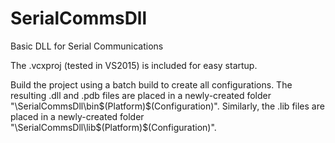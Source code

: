 # SerialCommsDll
Basic DLL for Serial Communications

The .vcxproj (tested in VS2015) is included for easy startup.

Build the project using a batch build to create all configurations.  The resulting .dll and .pdb files are placed in a newly-created folder "\SerialCommsDll\bin\$(Platform)\$(Configuration)\".  Similarly, the .lib files are placed in a newly-created folder "\SerialCommsDll\lib\$(Platform)\$(Configuration)\".
